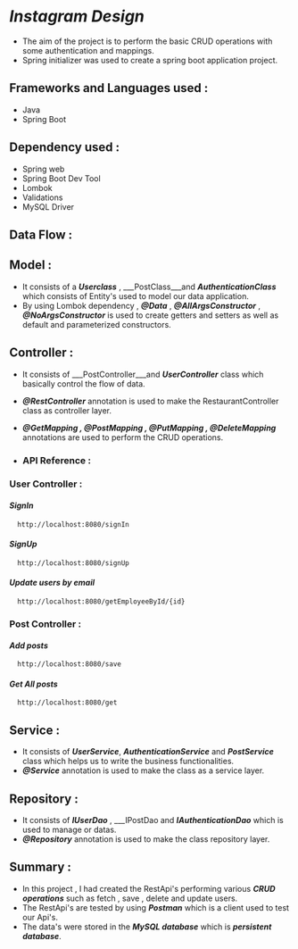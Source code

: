 
# ***Instagram Design***

- The aim of the project is to perform the basic CRUD operations with some authentication and mappings.
- Spring initializer was used to create a spring boot application project.


## **Frameworks and Languages used :**

- Java
- Spring Boot

## **Dependency used :**

- Spring web
- Spring Boot Dev Tool
- Lombok
- Validations
- MySQL Driver

## **Data Flow :**

## **Model :** 

- It consists of a  ___Userclass___ , ___PostClass___and ___AuthenticationClass___ which consists of Entity's used to model our data application.
- By using Lombok dependency , ___@Data___ , ___@AllArgsConstructor___ , ___@NoArgsConstructor___ is used to create getters and setters as well as default and parameterized constructors.

## **Controller :**

- It consists of ___PostController___and ___UserController___ class which basically control the flow of data.
- ___@RestController___ annotation is used to make the RestaurantController class as controller layer.
- ___@GetMapping , @PostMapping , @PutMapping , @DeleteMapping___ annotations are used to perform the CRUD operations.




- ### **API Reference :**

### **User Controller :**

#### ***SignIn***

```http
  http://localhost:8080/signIn
```

#### ***SignUp***

```http
  http://localhost:8080/signUp
```


#### ***Update users by email***

```http
  http://localhost:8080/getEmployeeById/{id}
```



### **Post Controller :**

#### ***Add posts***

```http
  http://localhost:8080/save
```

#### ***Get All posts***

```http
  http://localhost:8080/get
```



## **Service :** 

- It consists of ___UserService___, ___AuthenticationService___  and ___PostService___ class which helps us to write the business functionalities.
- ___@Service___ annotation is used to make the class as a service layer.

## **Repository :**
- It consists of ___IUserDao___ , ___IPostDao and ___IAuthenticationDao___ which is used to manage or datas.
- ___@Repository___ annotation is used to make the class repository layer.





## **Summary :**

- In this project , I had created the RestApi's performing various ___CRUD operations___ such as fetch , save , delete and update users.
- The RestApi's are tested by using ___Postman___ which is a client used to test our Api's.
- The data's were stored in the ___MySQL database___ which is ___persistent database___.

